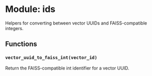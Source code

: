 # Module: ids

Helpers for converting between vector UUIDs and FAISS-compatible integers.

## Functions

### `vector_uuid_to_faiss_int(vector_id)`

Return the FAISS-compatible int identifier for a vector UUID.
